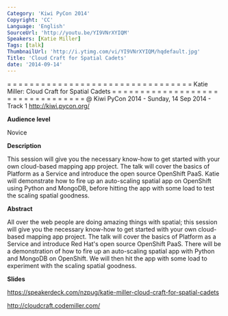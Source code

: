 ```yaml
---
Category: 'Kiwi PyCon 2014'
Copyright: 'CC'
Language: 'English'
SourceUrl: 'http://youtu.be/YI9VNrXYIQM'
Speakers: [Katie Miller]
Tags: [talk]
ThumbnailUrl: 'http://i.ytimg.com/vi/YI9VNrXYIQM/hqdefault.jpg'
Title: 'Cloud Craft for Spatial Cadets'
date: '2014-09-14'
---
```

= = = = = = = = = = = = = = = = = = = = = = = = = = = = = = = = = 
Katie Miller:
Cloud Craft for Spatial Cadets
= = = = = = = = = = = = = = = = = = = = = = = = = = = = = = = = = 
@ Kiwi PyCon 2014 - Sunday, 14 Sep 2014 - Track 1
http://kiwi.pycon.org/

**Audience level**

Novice

**Description**

This session will give you the necessary know-how to get started with your own cloud-based mapping app project. The talk will cover the basics of Platform as a Service and introduce the open source OpenShift PaaS. Katie will demonstrate how to fire up an auto-scaling spatial app on OpenShift using Python and MongoDB, before hitting the app with some load to test the scaling spatial goodness.

**Abstract**

All over the web people are doing amazing things with spatial; this session will give you the necessary know-how to get started with your own cloud-based mapping app project. The talk will cover the basics of Platform as a Service and introduce Red Hat's open source OpenShift PaaS. There will be a demonstration of how to fire up an auto-scaling spatial app with Python and MongoDB on OpenShift. We will then hit the app with some load to experiment with the scaling spatial goodness.

**Slides**

https://speakerdeck.com/nzpug/katie-miller-cloud-craft-for-spatial-cadets

http://cloudcraft.codemiller.com/